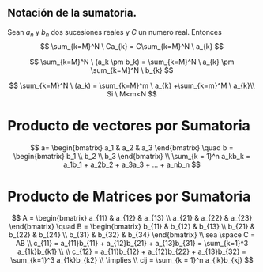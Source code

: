 ## Notación de la sumatoria.

Sean $a_{n}$ y $b_n$ dos sucesiones reales y $C$ un numero real. Entonces
$$
\sum_{k=M}^N \ Ca_{k} =  C\sum_{k=M}^N \ a_{k}
$$

$$
\sum_{k=M}^N \ (a_k \pm b_k) =  \sum_{k=M}^N \ a_{k} \pm \sum_{k=M}^N \ b_{k}
$$

$$
\sum_{k=M}^N \ (a_k) =  \sum_{k=M}^m \ a_{k} +\sum_{k=m}^M \ a_{k}\\ Si \ M<m<N
$$

# Producto de vectores por Sumatoria

$$
a= \begin{bmatrix} a_1 & a_2 & a_3 \end{bmatrix} \quad
b = \begin{bmatrix} b_1 \\ b_2  \\ b_3 \end{bmatrix} \\
\sum_{k = 1}^n a_kb_k = a_1b_1 + a_2b_2 + a_3a_3 + ... + a_nb_n
$$

# Producto de Matrices por Sumatoria

$$
A = \begin{bmatrix}
a_{11} & a_{12} & a_{13} \\
a_{21} & a_{22} & a_{23}
\end{bmatrix}
\quad
B = \begin{bmatrix}
b_{11} & b_{12} & b_{13} \\
b_{21} & b_{22} & b_{24} \\
b_{31} & b_{32} & b_{34}
\end{bmatrix}
\\ sea \space C = AB
\\
c_{11} = a_{11}b_{11} + a_{12}b_{21} + a_{13}b_{31} = \sum_{k=1}^3 a_{1k}b_{k1} \\
\\
c_{12} = a_{11}b_{12} + a_{12}b_{22} + a_{13}b_{32} = \sum_{k=1}^3 a_{1k}b_{k2}
\\ \implies  \\
cij = \sum_{k = 1}^n a_{ik}b_{kj}
$$

